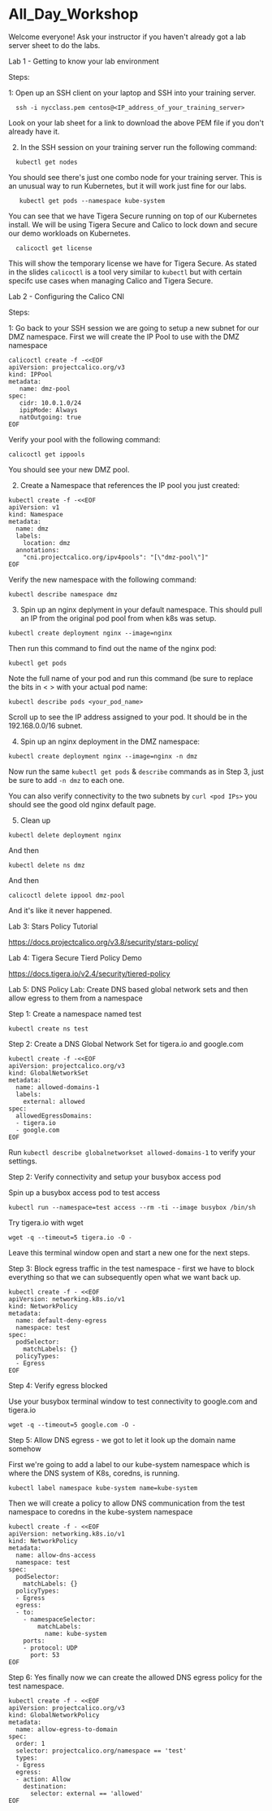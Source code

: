 # All_Day_Workshop

Welcome everyone! Ask your instructor if you haven't already got a lab server sheet to do the labs.

Lab 1 - Getting to know your lab environment

Steps:

1: Open up an SSH client on your laptop and SSH into your training server.
  ```
    ssh -i nycclass.pem centos@<IP_address_of_your_training_server>
  ```
   Look on your lab sheet for a link to download the above PEM file if you don't already have it.
   
2. In the SSH session on your training server run the following command:
```
  kubectl get nodes
```
   You should see there's just one combo node for your training server. This is an unusual way to run Kubernetes, but it will work just fine for our labs.
```
   kubectl get pods --namespace kube-system
```
   You can see that we have Tigera Secure running on top of our Kubernetes install. We will be using Tigera Secure and Calico to lock down and secure our demo workloads on Kubernetes.
```
  calicoctl get license
```
   This will show the temporary license we have for Tigera Secure. As stated in the slides ```calicoctl``` is a tool very similar to ```kubectl``` but with certain specifc use cases when managing Calico and Tigera Secure. 

Lab 2 - Configuring the Calico CNI

Steps:

1: Go back to your SSH session we are going to setup a new subnet for our DMZ namespace. First we will create the IP Pool to use with the DMZ namespace

```
calicoctl create -f -<<EOF
apiVersion: projectcalico.org/v3
kind: IPPool
metadata:
   name: dmz-pool
spec:
   cidr: 10.0.1.0/24
   ipipMode: Always
   natOutgoing: true
EOF
```
Verify your pool with the following command:
```
calicoctl get ippools
``` 
You should see your new DMZ pool.

2. Create a Namespace that references the IP pool you just created:

```
kubectl create -f -<<EOF
apiVersion: v1
kind: Namespace
metadata:
  name: dmz
  labels:
    location: dmz
  annotations:
    "cni.projectcalico.org/ipv4pools": "[\"dmz-pool\"]"
EOF
```
Verify the new namespace with the following command:
```
kubectl describe namespace dmz
```
3. Spin up an nginx deplyment in your default namespace. This should pull an IP from the original pod pool from when k8s was setup. 
```
kubectl create deployment nginx --image=nginx
```
Then run this command to find out the name of the nginx pod:
```
kubectl get pods
```
Note the full name of your pod and run this command (be sure to replace the bits in < > with your actual pod name:
```
kubectl describe pods <your_pod_name>
```
Scroll up to see the IP address assigned to your pod. It should be in the 192.168.0.0/16 subnet.

4. Spin up an nginx deployment in the DMZ namespace:
```
kubectl create deployment nginx --image=nginx -n dmz
```
Now run the same ```kubectl get pods``` & ```describe``` commands as in Step 3, just be sure to add ```-n dmz``` to each one.

You can also verify connectivity to the two subnets by ```curl <pod IPs>``` you should see the good old nginx default page.

5. Clean up 

```
kubectl delete deployment nginx
```
And then
```
kubectl delete ns dmz
```
And then
```
calicoctl delete ippool dmz-pool
```
And it's like it never happened. 

Lab 3: Stars Policy Tutorial

https://docs.projectcalico.org/v3.8/security/stars-policy/

Lab 4: Tigera Secure Tierd Policy Demo

https://docs.tigera.io/v2.4/security/tiered-policy

Lab 5: DNS Policy Lab: Create DNS based global network sets and then allow egress to them from a namespace

Step 1: Create a namespace named test
```
kubectl create ns test
```
Step 2: Create a DNS Global Network Set for tigera.io and google.com
```
kubectl create -f -<<EOF
apiVersion: projectcalico.org/v3
kind: GlobalNetworkSet
metadata:
  name: allowed-domains-1
  labels:
    external: allowed
spec:
  allowedEgressDomains:
  - tigera.io
  - google.com
EOF
```
Run ```kubectl describe globalnetworkset allowed-domains-1``` to verify your settings.

Step 2: Verify connectivity and setup your busybox access pod

Spin up a busybox access pod to test access
```
kubectl run --namespace=test access --rm -ti --image busybox /bin/sh
```
Try tigera.io with wget
```
wget -q --timeout=5 tigera.io -O -
```
Leave this terminal window open and start a new one for the next steps.

Step 3: Block egress traffic in the test namespace - first we have to block everything so that we can subsequently open what we want back up.

```
kubectl create -f - <<EOF
apiVersion: networking.k8s.io/v1
kind: NetworkPolicy
metadata:
  name: default-deny-egress
  namespace: test
spec:
  podSelector:
    matchLabels: {}
  policyTypes:
  - Egress
EOF
```
Step 4: Verify egress blocked

Use your busybox terminal window to test connectivity to google.com and tigera.io
```
wget -q --timeout=5 google.com -O -
```

Step 5: Allow DNS egress - we got to let it look up the domain name somehow

First we're going to add a label to our kube-system namespace which is where the DNS system of K8s, coredns, is running.
```
kubectl label namespace kube-system name=kube-system
```
Then we will create a policy to allow DNS communication from the test namespace to coredns in the kube-system namespace
```
kubectl create -f - <<EOF
apiVersion: networking.k8s.io/v1
kind: NetworkPolicy
metadata:
  name: allow-dns-access
  namespace: test
spec:
  podSelector:
    matchLabels: {}
  policyTypes:
  - Egress
  egress:
  - to:
    - namespaceSelector:
        matchLabels:
          name: kube-system
    ports:
    - protocol: UDP
      port: 53
EOF
```

Step 6: Yes finally now we can create the allowed DNS egress policy for the test namespace.
```
kubectl create -f - <<EOF
apiVersion: projectcalico.org/v3
kind: GlobalNetworkPolicy
metadata:
  name: allow-egress-to-domain
spec:
  order: 1
  selector: projectcalico.org/namespace == 'test'
  types:
  - Egress
  egress:
  - action: Allow
    destination:
      selector: external == 'allowed'
EOF
```


